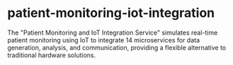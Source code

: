# patient-monitoring-iot-integration
The "Patient Monitoring and IoT Integration Service" simulates real-time patient monitoring using IoT to integrate 14 microservices for data generation, analysis, and communication, providing a flexible alternative to traditional hardware solutions.
